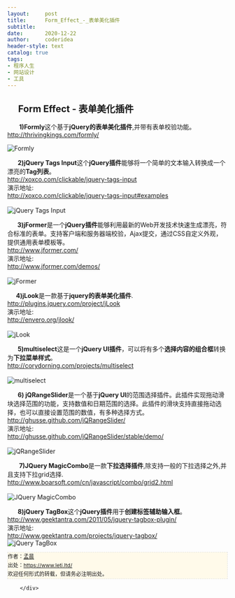 ```yaml
---
layout:     post
title:      Form_Effect_-_表单美化插件
subtitle:   
date:       2020-12-22
author:     coderidea
header-style: text
catalog: true
tags:
- 程序人生
- 网站设计
- 工具
--- 
```

<div class="postBody">
			<div id="cnblogs_post_body" class="blogpost-body"><h2>     Form Effect - 表单美化插件</h2>
<p></p>
<div>      <strong> 1)Formly</strong>这个基于<strong>jQuery的表单美化插件</strong>,并带有表单校验功能。</div>
<div>
<div>
<div><a href="http://thrivingkings.com/formly/">http://thrivingkings.com/formly/</a></div>
</div>
<div>
<div></div>
</div>
</div>
<p></p>
<div><img src="http://www.open-lib.com/attachment/2011-05/16-23-6-28a.jpg" alt="Formly" /></div>
<div>
<p></p>
<p></p>
<p></p>
<div>
<div>      <strong>2)jQuery Tags Input</strong>这个<strong>jQuery插件</strong>能够将一个简单的文本输入转换成一个漂亮的<strong>Tag列表</strong>。</div>
<div>
<div>
<div><a href="http://xoxco.com/clickable/jquery-tags-input">http://xoxco.com/clickable/jquery-tags-input</a></div>
</div>
<div>
<div>演示地址:</div>
<div><a href="http://xoxco.com/clickable/jquery-tags-input#examples">http://xoxco.com/clickable/jquery-tags-input#examples</a></div>
</div>
<div>
<div></div>
</div>
</div>
<br /><div><img src="http://www.open-lib.com/attachment/2011-04/18-16-38-10c.jpg" alt="jQuery Tags Input" /></div>
<div>
<p></p>
<p></p>
<p></p>
<div>     <strong> 3)jFormer</strong>是一个<strong>jQuery插件</strong>能够利用最新的Web开发技术快速生成漂亮，符合标准的表单。支持客户端和服务器端校验，Ajax提交，通过CSS自定义外观，提供通用表单模板等。</div>
<div>
<div>
<div><a href="http://www.jformer.com/">http://www.jformer.com/</a></div>
</div>
<div>
<div>演示地址:</div>
<div><a href="http://www.jformer.com/demos/">http://www.jformer.com/demos/</a></div>
</div>
</div>
<br /><div><img src="http://www.open-lib.com/attachment/2011-03/07-9-4-18a.jpg" alt="jFormer" /></div>
<div>
<p></p>
<p></p>
<p></p>
<div>     <strong>4)jLook</strong>是一款基于<strong>jquery的表单美化插件</strong>.</div>
<div>
<div>
<div><a href="http://plugins.jquery.com/project/jLook">http://plugins.jquery.com/project/jLook</a></div>
</div>
<div>
<div>演示地址:</div>
<div><a href="http://envero.org/jlook/">http://envero.org/jlook/</a></div>
</div>
<div>
<div></div>
</div>
</div>
<br /><div><img src="http://www.open-lib.com/attachment/2010-12/05-10-46-42c.jpg" alt="jLook" /></div>
<div>
<p></p>
<p></p>
<p></p>
<div>      <strong>5)multiselect</strong>这是一个<strong>jQuery UI插件</strong>，可以将有多个<strong>选择内容的组合框</strong>转换为<strong>下拉菜单样式</strong>。</div>
<div>
<div>
<div><a href="http://corydorning.com/projects/multiselect">http://corydorning.com/projects/multiselect</a></div>
</div>
</div>
<br /><div><img src="http://www.open-lib.com/attachment/2011-10/19-21-58-37d.jpg" alt="multiselect" /></div>
<div>
<p></p>
<p></p>
<p></p>
<div>      <strong>6) jQRangeSlider</strong>是一个基于<strong>jQuery UI</strong>的范围选择插件。此插件实现拖动滑块选择范围的功能，支持数值和日期范围的选择。此插件的滑块支持直接拖动选择，也可以直接设置范围的数值，有多种选择方式。</div>
<div>
<div>
<div><a href="http://ghusse.github.com/jQRangeSlider/">http://ghusse.github.com/jQRangeSlider/</a></div>
</div>
<div>
<div>演示地址:</div>
<div><a href="http://ghusse.github.com/jQRangeSlider/stable/demo/">http://ghusse.github.com/jQRangeSlider/stable/demo/</a></div>
</div>
</div>
<br /><div><img src="http://www.open-lib.com/attachment/2011-08/15-14-35-8i.jpg" alt="jQRangeSlider" /></div>
<div>
<p></p>
<p></p>
<p></p>
<div>      <strong> 7)JQuery MagicCombo</strong>是一款<strong>下拉选择插件</strong>,除支持一般的下拉选择之外,并且支持下拉grid选择.</div>
<div>
<div>
<div><a href="http://www.boarsoft.com/cn/javascript/combo/grid2.html">http://www.boarsoft.com/cn/javascript/combo/grid2.html</a></div>
</div>
</div>
<br /><div><img src="http://www.open-lib.com/attachment/2011-08/15-14-17-34b.jpg" alt="JQuery MagicCombo" /></div>
<div>
<p></p>
<div>
<div>      <strong>8)jQuery TagBox</strong>这个<strong>jQuery插件</strong>用于<strong>创建标签辅助输入框</strong>。</div>
<div>
<div>
<div><a href="http://www.geektantra.com/2011/05/jquery-tagbox-plugin/">http://www.geektantra.com/2011/05/jquery-tagbox-plugin/</a></div>
</div>
<div>
<div>演示地址:</div>
<div><a href="http://www.geektantra.com/projects/jquery-tagbox/">http://www.geektantra.com/projects/jquery-tagbox/</a></div>
</div>
<div>
<div></div>
</div>
</div>
<div><img src="http://www.open-lib.com/attachment/2011-08/01-11-7-23d.jpg" alt="jQuery TagBox" /></div>


<div id="ckepop">
<div></div>
<div style="clear:both;"></div>
</div>
<div>
<p id="PSignature" style="line-height:20px;background:#FFFAEA no-repeat 2% 50%;font-size:12px;border:#e0e0e0 1px dashed;">作者：<a href="https://www.leti.ltd/">孟晨</a> <br /> 出处：<a href="https://www.leti.ltd/">https://www.leti.ltd/</a> <br />欢迎任何形式的转载，但请务必注明出处。</p>
</div>
</div>
</div>
</div>
</div>
</div>
</div>
</div>
</div>
</div></div><div id="MySignature"></div>
<div class="clear"></div>
<div id="blog_post_info_block">
<div id="BlogPostCategory"></div>
<div id="EntryTag"></div>
<div id="blog_post_info">
</div>
<div class="clear"></div>
<div id="post_next_prev"></div>
</div>


		</div>